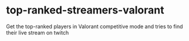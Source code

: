 # top-ranked-streamers-valorant
Get the top-ranked players in Valorant competitive mode and tries to find their live stream on twitch
